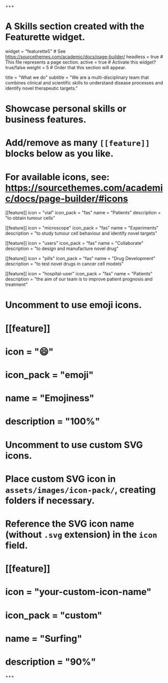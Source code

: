 +++
# A Skills section created with the Featurette widget.
widget = "featurette5"  # See https://sourcethemes.com/academic/docs/page-builder/
headless = true  # This file represents a page section.
active = true  # Activate this widget? true/false
weight = 5  # Order that this section will appear.

title = "What we do"
subtitle = "We are a multi-disciplinary team that combines clinical and scientific skills to understand disease processes and identify novel therapeutic targets."

# Showcase personal skills or business features.
# 
# Add/remove as many `[[feature]]` blocks below as you like.
# 
# For available icons, see: https://sourcethemes.com/academic/docs/page-builder/#icons

[[feature]]
  icon = "vial"
  icon_pack = "fas"
  name = "Patients"
  description = "to obtain tumour cells"
  
[[feature]]
  icon = "microscope"
  icon_pack = "fas"
  name = "Experiments"
  description = "to study tumour cell behaviour and identify novel targets"  

[[feature]]
  icon = "users"
  icon_pack = "fas"
  name = "Collaborate"
  description = "to design and manufacture novel drug"  
  
[[feature]]
  icon = "pills"
  icon_pack = "fas"
  name = "Drug Development"
  description = "to test novel drugs in cancer cell models"

[[feature]]
  icon = "hospital-user"
  icon_pack = "fas"
  name = "Patients"
  description = "the aim of our team is to improve patient prognosis and treatment"
  
# Uncomment to use emoji icons.
# [[feature]]
#  icon = ":smile:"
#  icon_pack = "emoji"
#  name = "Emojiness"
#  description = "100%"  

# Uncomment to use custom SVG icons.
# Place custom SVG icon in `assets/images/icon-pack/`, creating folders if necessary.
# Reference the SVG icon name (without `.svg` extension) in the `icon` field.
# [[feature]]
#  icon = "your-custom-icon-name"
#  icon_pack = "custom"
#  name = "Surfing"
#  description = "90%"

+++
